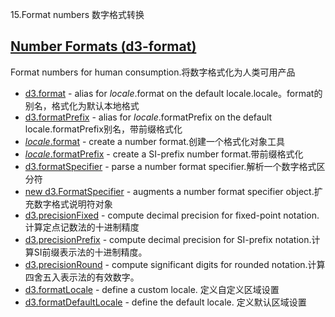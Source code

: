 15.Format numbers 数字格式转换
## [](https://github.com/d3/d3/blob/main/API.md#number-formats-d3-format)[Number Formats (d3-format)](https://github.com/d3/d3-format/tree/v3.0.1)

Format numbers for human consumption.将数字格式化为人类可用产品


-   [d3.format](https://github.com/d3/d3-format/blob/v3.0.1/README.md#format) - alias for *locale*.format on the default locale.locale。format的别名，格式化为默认本地格式
-   [d3.formatPrefix](https://github.com/d3/d3-format/blob/v3.0.1/README.md#formatPrefix) - alias for *locale*.formatPrefix on the default locale.formatPrefix别名，带前缀格式化
-   [*locale*.format](https://github.com/d3/d3-format/blob/v3.0.1/README.md#locale_format) - create a number format.创建一个格式化对象工具
-   [*locale*.formatPrefix](https://github.com/d3/d3-format/blob/v3.0.1/README.md#locale_formatPrefix) - create a SI-prefix number format.带前缀格式化
-   [d3.formatSpecifier](https://github.com/d3/d3-format/blob/v3.0.1/README.md#formatSpecifier) - parse a number format specifier.解析一个数字格式区分符
-   [new d3.FormatSpecifier](https://github.com/d3/d3-format/blob/v3.0.1/README.md#FormatSpecifier) - augments a number format specifier object.扩充数字格式说明符对象
-   [d3.precisionFixed](https://github.com/d3/d3-format/blob/v3.0.1/README.md#precisionFixed) - compute decimal precision for fixed-point notation.计算定点记数法的十进制精度
-   [d3.precisionPrefix](https://github.com/d3/d3-format/blob/v3.0.1/README.md#precisionPrefix) - compute decimal precision for SI-prefix notation.计算SI前缀表示法的十进制精度。
-   [d3.precisionRound](https://github.com/d3/d3-format/blob/v3.0.1/README.md#precisionRound) - compute significant digits for rounded notation.计算四舍五入表示法的有效数字。
-   [d3.formatLocale](https://github.com/d3/d3-format/blob/v3.0.1/README.md#formatLocale) - define a custom locale. 定义自定义区域设置
-   [d3.formatDefaultLocale](https://github.com/d3/d3-format/blob/v3.0.1/README.md#formatDefaultLocale) - define the default locale. 定义默认区域设置